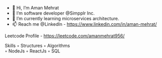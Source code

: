 - 👋 Hi, I’m Aman Mehrat
- 👀 I’m software developer @Simpplr Inc.
- 🌱 I’m currently learning microservices architecture.
- 📫 Reach me @LinkedIn - https://www.linkedin.com/in/aman-mehrat/

Leetcode Profile - https://leetcode.com/amanmehrat956/

Skills 
◦ Structures 
◦ Algorithms  
◦ NodeJs
◦ ReactJs
◦ SQL

<!---
amanmehrat/amanmehrat is a ✨ special ✨ repository because its `README.md` (this file) appears on your GitHub profile.
You can click the Preview link to take a look at your changes.
--->
